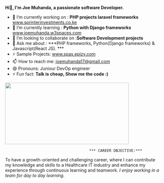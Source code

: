    **Hi👋, I'm Joe Muhanda, a passionate software Developer.**
   
- 🔭 I’m currently working on  : **PHP projects laravel frameworks** www.sprinterinvestments.co.ke
- 🌱 I’m currently learning : **Python with Django frameworks**  www.joemuhanda.w3spaces.com 
- 👯 I’m looking to collaborate on :**Software Development projects**
- 💬 Ask me about : ***PHP frameworks, Python(Django frameworks) & Javascript(React JS). ***
- ⚡  Sample Projects: www.spas.epizy.com                                       
- 📫 How to reach me: joemuhanda17@gmail.com 
- 😄 Pronouns: Juniour DevOp engineer 
- ⚡ Fun fact: **Talk is cheap, Show me the code :)**
<img src="https://user-images.githubusercontent.com/88422453/206272184-7d80a158-b98c-423d-9fc3-ed8d5797e406.gif" width="400" height="200" />

                                          *** CAREER OBJECTIVE:***
To have a growth-oriented and challenging career, where I can contribute my knowledge and skills to a Healthcare IT industry and enhance my experience through continuous learning and teamwork.  *I enjoy working in a team for day to day learning.*
